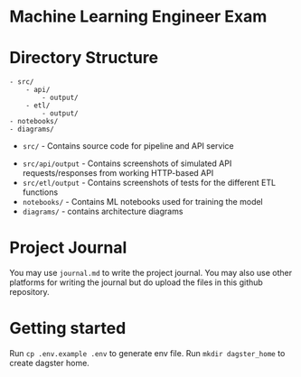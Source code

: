 # Machine Learning Engineer Exam

<Insert examinee name>

# Directory Structure

```
- src/
    - api/
        - output/
    - etl/
        - output/
- notebooks/
- diagrams/
```

* `src/` - Contains source code for pipeline and API service
- `src/api/output` - Contains screenshots of simulated API requests/responses from working HTTP-based API
- `src/etl/output` - Contains screenshots of tests for the different ETL functions
- `notebooks/` - Contains ML notebooks used for training the model
- `diagrams/` - contains architecture diagrams

# Project Journal

You may use `journal.md` to write the project journal. You may also use other platforms for writing the journal but do upload the files in this github repository.

# Getting started

Run `cp .env.example .env` to generate env file.
Run `mkdir dagster_home` to create dagster home.